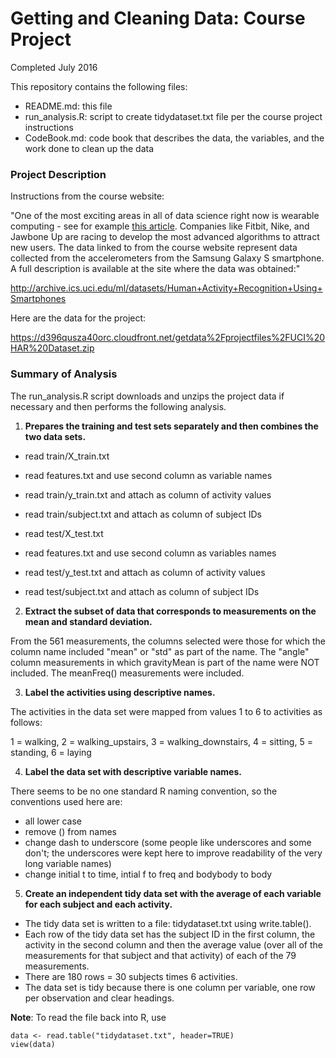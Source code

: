 # Getting and Cleaning Data: Course Project
Completed July 2016

This repository contains the following files:

* README.md: this file
* run_analysis.R: script to create tidydataset.txt file per the course project instructions
* CodeBook.md: code book that describes the data, the variables, and the work done to clean up the data

### Project Description
Instructions from the course website:

"One of the most exciting areas in all of data science right now is wearable computing - see for example [this article](http://www.insideactivitytracking.com/data-science-activity-tracking-and-the-battle-for-the-worlds-top-sports-brand/). Companies like Fitbit, Nike, and Jawbone Up are racing to develop the most advanced algorithms to attract new users. The data linked to from the course website represent data collected from the accelerometers from the Samsung Galaxy S smartphone. A full description is available at the site where the data was obtained:"

http://archive.ics.uci.edu/ml/datasets/Human+Activity+Recognition+Using+Smartphones

Here are the data for the project:

https://d396qusza40orc.cloudfront.net/getdata%2Fprojectfiles%2FUCI%20HAR%20Dataset.zip 

### Summary of Analysis

The run_analysis.R script downloads and unzips the project data if necessary and then performs the following analysis.

1. **Prepares the training and test sets separately and then combines the two data sets.**

* read train/X_train.txt
* read features.txt and use second column as variable names
* read train/y_train.txt and attach as column of activity values
* read train/subject.txt and attach as column of subject IDs

* read test/X_test.txt
* read features.txt and use second column as variables names
* read test/y_test.txt and attach as column of activity values
* read test/subject.txt and attach as column of subject IDs

2. **Extract the subset of data that corresponds to measurements on the mean and standard deviation.**

From the 561 measurements, the columns selected were those for which the column name included "mean" or "std" as part of the name. The "angle" column measurements in which gravityMean is part of the name were NOT included. The meanFreq() measurements were included.

3. **Label the activities using descriptive names.**

The activities in the data set were mapped from values 1 to 6 to activities as follows:

1 = walking, 2 = walking_upstairs, 3 = walking_downstairs, 4 = sitting, 5 = standing, 6 = laying

4. **Label the data set with descriptive variable names.**

There seems to be no one standard R naming convention, so the conventions used here are:
 
* all lower case
* remove () from names 
* change dash to underscore (some people like underscores and some don't; the underscores were kept here to improve readability of the very long variable names)
* change initial t to time, intial f to freq and bodybody to body

5. **Create an independent tidy data set with the average of each variable for each subject and each activity.**

* The tidy data set is written to a file: tidydataset.txt using write.table().
* Each row of the tidy data set has the subject ID in the first column, the activity in the second column and then the average value (over all of the measurements for that subject and that activity) of each of the 79 measurements.
* There are 180 rows = 30 subjects times 6 activities.
* The data set is tidy because there is one column per variable, one row per observation and clear headings.

**Note**: To read the file back into R, use
```{r}
data <- read.table("tidydataset.txt", header=TRUE)
view(data)
```


